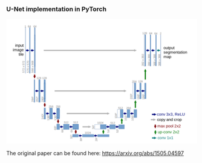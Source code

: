 ### U-Net implementation in PyTorch

![U-Net architecture](unet.png "UNet architecture")




The original paper can be found here: https://arxiv.org/abs/1505.04597
